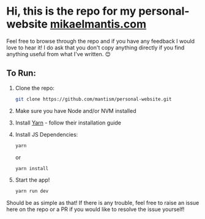 # Hi, this is the repo for my personal-website [mikaelmantis.com](https://mikaelmantis.com)

Feel free to browse through the repo and if you have any feedback I would love to hear it!
I do ask that you don't copy anything directly if you find anything useful from what I've written. 😊

## To Run:

1. Clone the repo:

   ```bash
   git clone https://github.com/mantism/personal-website.git
   ```

2. Make sure you have Node and/or NVM installed

3. Install [Yarn](https://classic.yarnpkg.com/en/docs/install) - follow their installation guide

4. Install JS Dependencies:

   ```bash
   yarn
   ```

   or

   ```bash
   yarn install
   ```

5. Start the app!
   ```bash
   yarn run dev
   ```

Should be as simple as that! If there is any trouble, feel free to raise an issue here on the repo or a PR if you would like to resolve the issue yourself!
